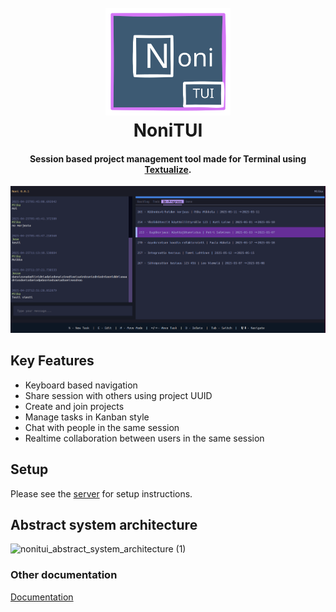 
<h1 align="center">
  <br>
  <img src="./docs/nonitui_logo.svg" alt="Markdownify" width="200">
  <br>
  NoniTUI
  <br>
</h1>

<h4 align="center">Session based  project management tool made for Terminal using <a href="https://www.textualize.io/" target="_blank">Textualize</a>.</h4>


![screenshot](/docs/nonitui_ui.png)

## Key Features

- Keyboard based navigation
- Share session with others using project UUID
- Create and join projects
- Manage tasks in Kanban style
- Chat with people in the same session
- Realtime collaboration between users in the same session

## Setup

Please see the <a href="/server/README.md">server</a> for setup instructions.

## Abstract system architecture
![nonitui_abstract_system_architecture (1)](https://github.com/user-attachments/assets/4f69c838-8397-4509-accc-be9e51a152d5)
### Other documentation
<a href="/docs">Documentation</a>


